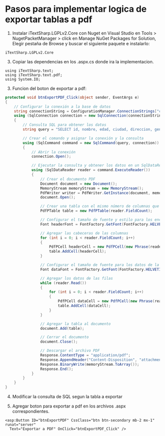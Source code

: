 
# Pasos para implementar logica de exportar tablas a pdf 

1. Instalar iTextSharp.LGPLv2.Core con Nuget en Visual Studio en Tools > NugetPacketManager > click en Manage NuGet Packages for Solution,
Elegir pestaña de Browse y buscar el siguiente paquete e instalarlo:
``` 
iTextSharp.LGPLv2.Core 
```
3. Copiar las dependencias en los .aspx.cs donde ira la implementacion.

```
using iTextSharp.text;
using iTextSharp.text.pdf;
using System.IO;
```
3. Funcion del boton de exportar a pdf:

```cs
protected void btnExportPDF_Click(object sender, EventArgs e)
{
    // Configurar la conexión a la base de datos
    string connectionString = ConfigurationManager.ConnectionStrings["conexion"].ConnectionString;
    using (SqlConnection connection = new SqlConnection(connectionString))
    {
        // Consulta SQL para obtener los datos
        string query = "SELECT id, nombre, edad, ciudad, direccion, genero, estado_civil, nivel_educativo, ocupacion, ingreso_mensual FROM Beneficiario";

        // Crear el comando y asignar la conexión y la consulta
        using (SqlCommand command = new SqlCommand(query, connection))
        {
            // Abrir la conexión
            connection.Open();

            // Ejecutar la consulta y obtener los datos en un SqlDataReader
            using (SqlDataReader reader = command.ExecuteReader())
            {
                // Crear el documento PDF
                Document document = new Document();
                MemoryStream memoryStream = new MemoryStream();
                PdfWriter writer = PdfWriter.GetInstance(document, memoryStream);
                document.Open();

                // Crear una tabla con el mismo número de columnas que la GridView
                PdfPTable table = new PdfPTable(reader.FieldCount);

                // Configurar el tamaño de fuente y estilo para los encabezados de columna
                Font headerFont = FontFactory.GetFont(FontFactory.HELVETICA_BOLD, 10);

                // Agregar las cabeceras de las columnas
                for (int i = 0; i < reader.FieldCount; i++)
                {
                    PdfPCell headerCell = new PdfPCell(new Phrase(reader.GetName(i), headerFont));
                    table.AddCell(headerCell);
                }

                // Configurar el tamaño de fuente para los datos de la tabla
                Font dataFont = FontFactory.GetFont(FontFactory.HELVETICA, 8);

                // Agregar los datos de las filas
                while (reader.Read())
                {
                    for (int i = 0; i < reader.FieldCount; i++)
                    {
                        PdfPCell dataCell = new PdfPCell(new Phrase(reader.GetValue(i).ToString(), dataFont));
                        table.AddCell(dataCell);
                    }
                }

                // Agregar la tabla al documento
                document.Add(table);

                // Cerrar el documento
                document.Close();

                // Descargar el archivo PDF
                Response.ContentType = "application/pdf";
                Response.AppendHeader("Content-Disposition", "attachment; filename=datos.pdf");
                Response.BinaryWrite(memoryStream.ToArray());
                Response.End();
            }
        }
    }
}
```

4. Modificar la consulta de SQL segun la tabla a exportar

5. Agregar boton para exportar a pdf en los archivos .aspx correspondientes.

 ``` 
 <asp:Button ID="btnExportPDF" CssClass="btn btn-secondary mb-2 mx-1" runat="server" 
   Text="Exportar a PDF" OnClick="btnExportPDF_Click" />
```


